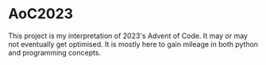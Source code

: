 # AoC2023
This project is my interpretation of 2023's Advent of Code. It may or may not eventually get optimised. It is mostly here to gain mileage in both python and programming concepts.
